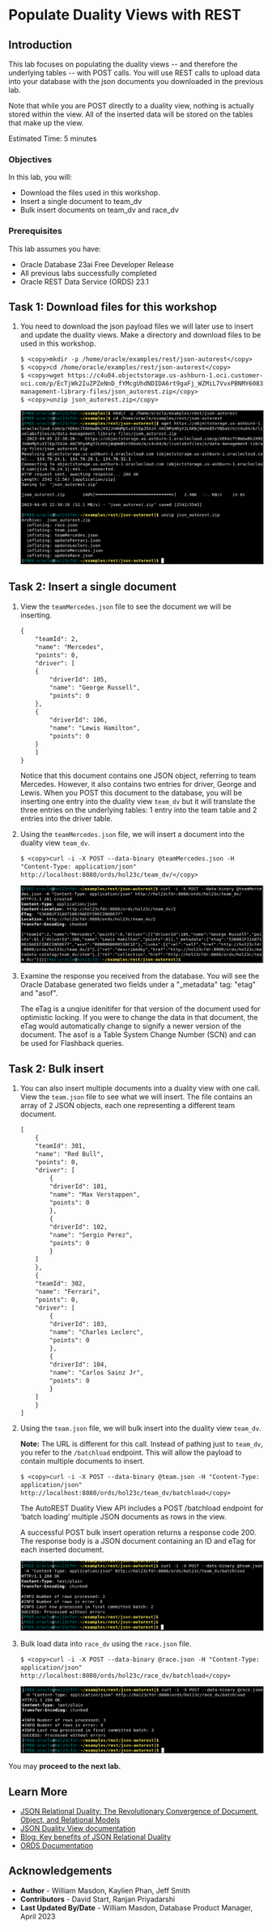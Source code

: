 # Populate Duality Views with REST

## Introduction

This lab focuses on populating the duality views -- and therefore the underlying tables -- with POST calls. You will use REST calls to upload data into your database with the json documents you downloaded in the previous lab. 

Note that while you are POST directly to a duality view, nothing is actually stored within the view. All of the inserted data will be stored on the tables that make up the view. 

Estimated Time: 5 minutes


### Objectives

In this lab, you will:

- Download the files used in this workshop. 
- Insert a single document to team\_dv
- Bulk insert documents on team\_dv and race\_dv

### Prerequisites

This lab assumes you have:
- Oracle Database 23ai Free Developer Release
- All previous labs successfully completed
- Oracle REST Data Service (ORDS) 23.1



## Task 1: Download files for this workshop


1. You need to download the json payload files we will later use to insert and update the duality views. Make a directory and download files to be used in this workshop.

    ```
    $ <copy>mkdir -p /home/oracle/examples/rest/json-autorest</copy>
    $ <copy>cd /home/oracle/examples/rest/json-autorest</copy>
    $ <copy>wget https://c4u04.objectstorage.us-ashburn-1.oci.customer-oci.com/p/EcTjWk2IuZPZeNnD_fYMcgUhdNDIDA6rt9gaFj_WZMiL7VvxPBNMY60837hu5hga/n/c4u04/b/livelabsfiles/o/data-management-library-files/json_autorest.zip</copy>
    $ <copy>unzip json_autorest.zip</copy>
    ```

    ![Downlad the workshop files](./images/download_files.png)

## Task 2: Insert a single document


1. View the `teamMercedes.json` file to see the document we will be inserting. 

    ```
    {
        "teamId": 2,
        "name": "Mercedes",
        "points": 0,
        "driver": [
        {
            "driverId": 105,
            "name": "George Russell",
            "points": 0
        },
        {
            "driverId": 106,
            "name": "Lewis Hamilton",
            "points": 0
        }
        ]
    }
    ```

    Notice that this document contains one JSON object, referring to team Mercedes. However, it also contains two entries for driver, George and Lewis. When you POST this document to the database, you will be inserting one entry into the duality view `team_dv` but it will translate the three entries on the underlying tables: 1 entry into the team table and 2 entries into the driver table. 

2. Using the `teamMercedes.json` file, we will insert a document into the duality view `team_dv`. 

    ```
    $ <copy>curl -i -X POST --data-binary @teamMercedes.json -H "Content-Type: application/json" http://localhost:8080/ords/hol23c/team_dv/</copy>
    ```

    ![POST data for the Mercedes team](./images/insert_Mercedes.png)

3. Examine the response you received from the database. You will see the Oracle Database generated two fields under a "_metadata" tag: "etag" and "asof".

    The eTag is a unqiue idenitifer for that version of the document used for optimistic locking. If you were to change the data in that document, the eTag would automatically change to signify a newer version of the document. The asof is a Table System Change Number (SCN) and can be used for Flashback queries. 

## Task 2: Bulk insert

1. You can also insert multiple documents into a duality view with one call. View the `team.json` file to see what we will insert. The file contains an array of 2 JSON objects, each one representing a different team document. 

    ```
    [
        {
        "teamId": 301,
        "name": "Red Bull",
        "points": 0,
        "driver": [
            {
            "driverId": 101,
            "name": "Max Verstappen",
            "points": 0
            },
            {
            "driverId": 102,
            "name": "Sergio Perez",
            "points": 0
            }
        ]
        },
        {
        "teamId": 302,
        "name": "Ferrari",
        "points": 0,
        "driver": [
            {
            "driverId": 103,
            "name": "Charles Leclerc",
            "points": 0
            },
            {
            "driverId": 104,
            "name": "Carlos Sainz Jr",
            "points": 0
            }
        ]
        }
    ]
    ```

2. Using the `team.json` file, we will bulk insert into the duality view `team_dv`. 

    **Note:** The URL is different for this call. Instead of pathing just to `team_dv`, you refer to the `/batchload` endpoint. This will allow the payload to contain multiple documents to insert. 

    ```
    $ <copy>curl -i -X POST --data-binary @team.json -H "Content-Type: application/json" http://localhost:8080/ords/hol23c/team_dv/batchload</copy>
    ```

    The AutoREST Duality View API includes a POST /batchload endpoint for ‘batch loading’ multiple JSON documents as rows in the view. 

    A successful POST bulk insert operation returns a response code 200. The response body is a JSON document containing an ID and eTag for each inserted document. 

    ![Bulk insert teams](./images/insert_team.png)

3. Bulk load data into `race_dv` using the `race.json` file. 

    ```
    $ <copy>curl -i -X POST --data-binary @race.json -H "Content-Type: application/json" http://localhost:8080/ords/hol23c/race_dv/batchload</copy>
    ```

    ![Bulk insert races](./images/insert_race.png)

You may **proceed to the next lab.**

## Learn More

- [JSON Relational Duality: The Revolutionary Convergence of Document, Object, and Relational Models](https://blogs.oracle.com/database/post/json-relational-duality-app-dev)
- [JSON Duality View documentation](https://docs.oracle.com/en/database/oracle/oracle-database/23/jsnvu/index.html)
- [Blog: Key benefits of JSON Relational Duality](https://blogs.oracle.com/database/post/key-benefits-of-json-relational-duality-experience-it-today-using-oracle-database-23c-free-developer-release)
- [ORDS Documentation](https://docs.oracle.com/en/database/oracle/oracle-rest-data-services/23.1/)

## Acknowledgements

* **Author** - William Masdon, Kaylien Phan, Jeff Smith
* **Contributors** -  David Start, Ranjan Priyadarshi
* **Last Updated By/Date** - William Masdon, Database Product Manager, April 2023
